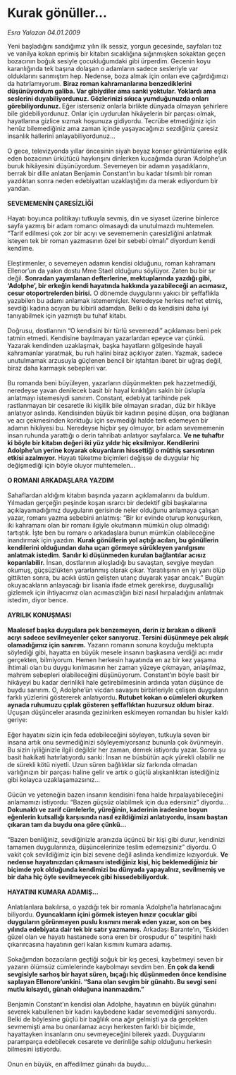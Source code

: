 # Kurak gönüller...

*Esra Yalazan 04.01.2009*

<div class="taraf_structure_2col_1zq">
<div class="margen_n">



 <p>Yeni başladığını sandığımız yılın ilk sessiz, yorgun gecesinde, sayfaları toz ve vanilya kokan eprimiş bir kitabın sıcaklığına sığınmışken sokaktan geçen bozacının boğuk sesiyle çocukluğumdaki gibi ürperdim. Gecenin koyu karanlığında tek başına dolaşan o adamların sadece sesleriyle var olduklarını sanmıştım hep. Nedense, boza almak için onları eve çağırdığımızı da hatırlamıyorum. <b>Biraz roman kahramanlarına benzediklerini düşünüyordum galiba. Var gibiydiler ama sanki yoktular. Yoklardı ama seslerini duyabiliyordunuz. Gözlerinizi sıkıca yumduğunuzda onları görebiliyordunuz. </b>Eğer isterseniz onlarla birlikte dünyada olmayan şehirlere bile gidebiliyordunuz. Onlar için uydurulan hikâyelerin bir parçası olmak, hayatlarına gizlice sızmak hoşunuza gidiyordu. Tecrübe etmediğiniz için henüz bilemediğiniz ama zaman içinde yaşayacağınızı sezdiğiniz çaresiz insanlık hallerini anlayabiliyordunuz... <br/><br/>O gece, televizyonda yıllar öncesinin siyah beyaz konser görüntülerine eşlik eden bozacının ürkütücü haykırışını dinlerken kucağımda duran ‘Adolphe’un buruk hikâyesini düşünüyordum. Sevemeyen bir adamın yaşadıklarını, berrak bir dille anlatan Benjamin Constant’ın bu kadar tılsımlı bir roman yazdıktan sonra neden edebiyattan uzaklaştığını da merak ediyordum bir yandan. <b><br/><br/>SEVEMEMENİN ÇARESİZLİĞİ</b> <br/><br/>Hayatı boyunca politikayı tutkuyla sevmiş, din ve siyaset üzerine binlerce sayfa yazmış bir adam romancı olmasaydı da unutulmazdı muhtemelen. “Tarif edilmesi çok zor bir acıyı ve sevememenin çaresizliğini anlatmak isteyen tek bir roman yazmasının özel bir sebebi olmalı” diyordum kendi kendime. <br/><br/>Eleştirmenler, o sevemeyen adamın kendisi olduğunu, roman kahramanı Ellenor’un da yakın dostu Mme Stael olduğunu söylüyor. Zaten bu bir sır değil. <b>Sonradan yayımlanan defterlerine, mektuplarında yazdığı gibi, ‘Adolphe’, bir erkeğin kendi hayatında hakkında yazabileceği an acımasız, cesur otoportrelerden birisi.</b> O dönemde duygularını yakıcı bir şeffaflıkla yazabilen bu adamı anlamak istememişler.<b> </b>Neredeyse herkes nefret etmiş, sevdiği kadına acıyan bu kibirli adamdan. Belki o da kendisini daha iyi tanıyabilmek için yazmıştı bu tuhaf kitabı. <br/><br/>Doğrusu, dostlarının “O kendisini bir türlü sevemezdi” açıklaması beni pek tatmin etmedi. Kendisine bayılmayan yazarlardan epeyce var çünkü. Yazarak kendinden uzaklaşmak, başka hayatların gölgesinde hayali kahramanlar yaratmak, bu ruh halini biraz açıklıyor zaten. Yazmak, sadece unutulmamak arzusuyla güçlenen bencil bir iştahtan ibaret bir uğraş değil, biraz daha karmaşık sebepleri var. <br/><br/>Bu romanda beni büyüleyen, yazarların düşünmekten pek hazzetmediği, neredeyse yavan denilecek basit bir hayal kırıklığını sakin bir üslupla anlatmayı istemesiydi sanırım. Constant, edebiyat tarihinde pek rastlanmayan bir cesaretle iki kişilik bile olmayan sıradan, düz bir hikâye anlatıyor aslında. Kendisinden büyük bir kadının peşine düşen, ona bağlanan ve acı çekmesinden korktuğu için sevmediği halde terk edemeyen bir adamın hikâyesi bu. Neredeyse hiçbir şey olmuyor, bir adam sevememenin insan ruhunda yarattığı o derin tahribatı anlatıyor sayfalarca. <b>Ve ne tuhaftır ki böyle bir kitabın değeri iki yüz yıldır hiç eksilmiyor. Kendilerini Adolphe’un yerine koyarak okuyanların hissettiği o müthiş sarsıntının etkisi azalmıyor.</b> Hayatı tüketme biçimleri değişse de duygular hiç değişmediği için böyle oluyor muhtemelen...<b> <br/><br/>O ROMANI ARKADAŞLARA YAZDIM</b> <br/><br/>Sahaflardan aldığım kitabın başında yazarın açıklamalarını da buldum. Yılmadan gerçeğin peşinde koşan ısrarcı bir dedektif gibi başkalarına açıklayamadığımız duyguların gerisinde neler olduğunu anlamaya çalışan yazar, romanı yazma sebebini anlatmış: “Bir kır evinde oturup konuşurken, iki kahramanı olan bir romanı ilgiyle okutmanın mümkün olup olmadığı tartıştık. İşte ben bu romanı o arkadaşlara bunun mümkün olabileceğine inandırmak için yazdım. <b>Kurak gönüllerin yol açtığı acıları, bu gönüllerin kendilerini olduğundan daha uçarı görmeye sürükleyen yanılgısını anlatmak istedim</b>. <b>Sanılır ki düşünmeden kurulan bağlantılar acısız koparılabilir.</b> İnsan, dostlarının alkışladığı bu savaştan, sevgiye meydan okumuş, güçsüzlükten yararlanmış olarak çıkar. Yaratılışının en iyi yanı ölüp gittikten sonra, bu acıklı üstün gelişten utanç duyarak yaşar ancak.” Bugün okuyacakların anlayacağı bir lisanla ifade etmek gerekirse, duygusallığı gizlemek için ihtiyacımız olan acımasızlığın bizi nasıl hırpaladığını anlatmak istedim, diyor bence. <b><br/><br/>AYRILIK KONUŞMASI </b><b><br/><br/>Maalesef başka duygulara pek benzemeyen, derin iz bırakan o dikenli acıyı sadece sevilmeyenler çeker sanıyoruz. Tersini düşünmeye pek alışık olamadığımız için sanırım.</b> Yazarın romanın sonuna koyduğu mektupta söylediği gibi, hayatta en büyük mesele insanın başkasına verdiği acı mıdır gerçekten, bilmiyorum. Hemen herkesin hayatında en az bir kez yaşama ihtimali olan bu duygu kırılmasının her zaman yüzeye çıkmayan, anlaşılmaz, mahrem sebepleri olabileceğini düşünüyorum. Constant’ın böyle basit bir hikâyeyi bu kadar derinlikli hale getirebilmesinin ardında yatan düşünce de buydu sanırım. O, Adolphe’ün vicdan savaşını birbirleriyle çelişen duyguların farklı yüzlerini göstererek anlatıyordu<b>. Rutubet kokan o cümleleri okurken aynada ruhumuzu çıplak gösteren şeffaflıktan huzursuz oldum biraz.</b> Uçuşan düşünceler arasında gezinirken eskimeyen romandan bu hisler kaldı geriye: <br/><br/>Eğer hayatını sizin için feda edebileceğini söyleyen, tutkuyla seven bir insana artık onu sevmediğinizi söyleyemiyorsanız bununla çok övünmeyin. Bu sizin iyiliğinizle ilgili değildir her zaman, demek istiyordu yazar. Sonra şu basit hakikati hatırlatıyordu sanki: İnsan ne büsbütün açık yürekli olabilir ne de sürekli kötü niyetli. Uzun süren bağlılıklar siz farkında olmadan varlığınızın bir parçası haline gelir ve artık o güçlü alışkanlıktan istediğiniz gibi kolayca uzaklaşamazsınız... <br/><br/>Gücün ve yeteneğin bazen insanın kendisini fena halde hırpalayabileceğini anlamamızı istiyordu: “Bazen güçsüz olabilmek için dua edersiniz” diyordu... <b>Dokunaklı ve zarif cümlelerle, yüreğinin, kaderinin iradesine boyun eğenlerin kutsallığı karşısında nasıl ezildiğimizi anlatıyordu, insanı baştan çıkaran tam da buydu ona göre çünkü...</b> <br/><br/>“Bazen benliğiniz, sevdiğinizle aranızda üçüncü bir kişi gibi durur, kendinizi tamamen duygularınıza, düşüncelerinize teslim edemezsiniz” diyordu. O vakit çok sevildiğimiz için bizi sevene değil aslında kendimize kızıyorduk. <b>Ve nedense hayatınızdan çıkmasını istediğiniz kişi, hiç beklemediğiniz bir biçimde yok olduğunda kendimizi bu dünyada yapayalnız, sevilmemiş ve bir daha hiç öyle sevilmeyecek gibi hissedebiliyorduk. </b><b><br/><br/>HAYATINI KUMARA ADAMIŞ...</b> <br/><br/>Anlatılanlara bakılırsa, o yazdığı tek bir romanla ‘Adolphe’la hatırlanacağını biliyordu. <b>Oyuncakların içini görmek isteyen hınzır çocuklar gibi duyguların görünmeyen puslu kısmını merak eden yazar, son on beş yılında edebiyata dair tek bir satır yazmamış.</b> Arkadaşı Barante’ın, “Eskiden güzel olan ve hayatı hastanede sona eren bir orospudur o” tespitini haklı çıkarırcasına hayatının geri kalan kısmını kumara adamış. <br/><br/>Sokağımdan bozacıların geçtiği soğuk bir kış gecesi, kaybetmeyi seven bir yazarın ölümsüz cümlelerinde kaybolmayı sevdim ben. <b>En çok da kendi sevgisiyle sarhoş bir hayat süren, bıçağı hiç düşünmeden önce kendisine saplayan Ellenore’unkini. “Sana olan sevgim bir günahtı. Bu sevgi seni mutlu kılsaydı, günah olduğuna inanmazdım.”</b> <br/><br/>Benjamin Constant’ın kendisi olan Adolphe, hayatının en büyük günahını severek kabullenen bir kadını kaybedene kadar sevemediğini sanıyordu. Belki de böylesine güçlü bir bağlılık ona ağır gelmişti ya da gerçekten sevmemişti ama bu onarılamaz acıyı herkesten farklı bir biçimde, hayattayken insanların onu sevmeyeceğini bilerek yazdı. Duygularını paramparça edebilecek cesarete ve derinliğe sahip olduğunu herkesin bilmesini istiyordu. <br/><br/>Onun en büyük, en affedilmez günahı da buydu...</p>

<br/>


<div id="taraf_not">
</div>

</div>


</div>
